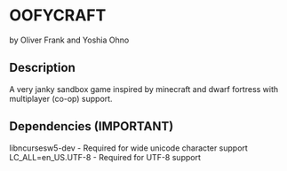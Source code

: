 # OOFYCRAFT
by Oliver Frank and Yoshia Ohno

## Description
A very janky sandbox game inspired by minecraft and dwarf fortress with multiplayer (co-op) support.

## Dependencies (IMPORTANT)
libncursesw5-dev - Required for wide unicode character support
LC_ALL=en_US.UTF-8 - Required for UTF-8 support
